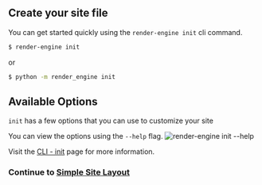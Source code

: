 ## Create your site file

You can get started quickly using the `render-engine init` cli command.

```bash
$ render-engine init
```

or

```bash
$ python -m render_engine init
```

## Available Options

`init` has a few options that you can use to customize your site

You can view the options using the `--help` flag.
![render-engine init --help](../assets/render-engine-init-help.png)

Visit the [CLI - init](../cli.md) page for more information.

### Continue to [Simple Site Layout](../layout/)